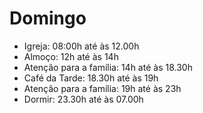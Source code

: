# Domingo

- Igreja: 08:00h até às 12.00h
- Almoço: 12h até às 14h
- Atenção para a família: 14h até às 18.30h
- Café da Tarde: 18.30h até às 19h
- Atenção para a família: 19h até às 23h
- Dormir: 23.30h até às 07.00h